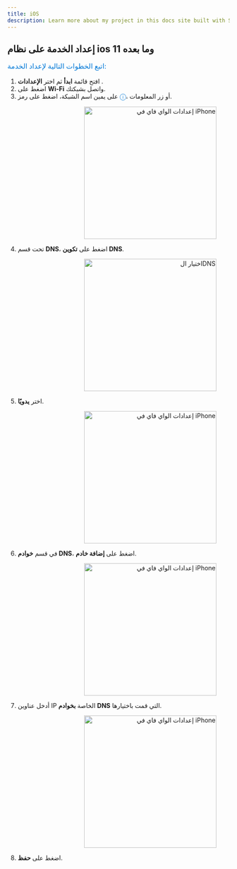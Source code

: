 ```yaml
---
title: iOS
description: Learn more about my project in this docs site built with Starlight.
---
```


## إعداد الخدمة على نظام ios 11 وما بعده

<p style="font-family:'Tahoma'; font-size:16px; color:#0078D7; margin-right:30px;">
   اتبع الخطوات التالية لإعداد الخدمة: 
  </p>

1. افتح قائمة **ابدأ** ثم اختر **الإعدادات** .
2. اضغط على **Wi-Fi** واتصل بشبكتك.
3. على يمين اسم الشبكة، اضغط على رمز <span style="color:#0078D7;">ⓘ</span>، أو زر المعلومات.  
   
 <p style="text-align: right; margin-right: 30px;">
  <img src="/guides/ios_step1.jpeg" alt="إعدادات الواي فاي في iPhone" width="300">
</p>



4. تحت قسم **DNS**، اضغط على **تكوين  DNS**.
   
 <p style="text-align: right; margin-right: 30px;">
<img src="/guides/ios_step2.jpeg" alt="اختيار الDNS" width="300">
</p>

5. اختر **يدويًا**.
   
 <p style="text-align: right; margin-right: 30px;">
<img src="/guides/ios_step3.jpeg" alt="إعدادات الواي فاي في iPhone" width="300">
</p>

6. في قسم **خوادم DNS**، اضغط على **إضافة خادم**.
   
  <p style="text-align: right; margin-right: 30px;">
<img src="/guides/ios_step4.jpeg" alt="إعدادات الواي فاي في iPhone" width="300">
</p>

  

7. أدخل عناوين IP الخاصة **بخوادم** **DNS** التي قمت باختيارها. 
   
 <p style="text-align: right; margin-right: 30px;">
<img src="/guides/ios_step5.jpeg" alt="إعدادات الواي فاي في iPhone" width="300">
</p>

8. اضغط على **حفظ**.

